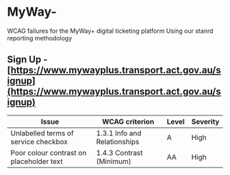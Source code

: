 # MyWay-
WCAG failures for the MyWay+ digital ticketing platform
Using our stanrd reporting methodology

## Sign Up - [https://www.mywayplus.transport.act.gov.au/signup](https://www.mywayplus.transport.act.gov.au/signup)
| Issue  | WCAG criterion  | Level  | Severity  |
|---|---|---|---|
| Unlabelled terms of service checkbox  | 1.3.1 Info and Relationships  | A  | High  |
| Poor colour contrast on placeholder text  | 1.4.3 Contrast (Minimum)  | AA  | High  |
